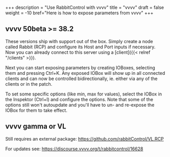 +++
description = "Use RabbitControl with vvvv"
title = "vvvv"
draft = false
weight = -10
bref="Here is how to expose parameters from vvvv"
+++

## vvvv 50beta >= 38.2

These versions ship with support out of the box. Simply create a node called Rabbit (RCP) and configure its Host and Port inputs if necessary. Now you can already connect to this server using a [client]({{< relref "/clients" >}}).

Next you can start exposing parameters by creating IOBoxes, selecting them and pressing Ctrl+K. Any exposed IOBox will show up in all connected clients and can now be controlled bidirectionally, ie. either via any of the clients or in the patch.

To set some specific options (like min, max for values), select the IOBox in the Inspektor (Ctrl+I) and configure the options. Note that some of the options still won't autoupdate and you'll have to un- and re-expose the IOBox for them to take effect.

## vvvv gamma or VL

Still requires an external package: https://github.com/rabbitControl/VL.RCP

For updates see: https://discourse.vvvv.org/t/rabbitcontrol/16628
